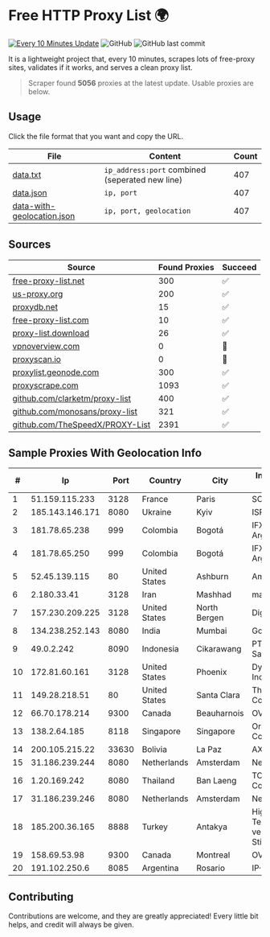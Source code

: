 
# Free HTTP Proxy List 🌍

[![Every 10 Minutes Update](https://github.com/mertguvencli/http-proxy-list/actions/workflows/main.yml/badge.svg?branch=main)](https://github.com/mertguvencli/http-proxy-list/actions/workflows/main.yml)
![GitHub](https://img.shields.io/github/license/mertguvencli/http-proxy-list)
![GitHub last commit](https://img.shields.io/github/last-commit/mertguvencli/http-proxy-list)

It is a lightweight project that, every 10 minutes, scrapes lots of free-proxy sites, validates if it works, and serves a clean proxy list.


> Scraper found **5056** proxies at the latest update. Usable proxies are below.

## Usage

Click the file format that you want and copy the URL.


|File|Content|Count|
|----|-------|-----|
|[data.txt](https://raw.githubusercontent.com/mertguvencli/http-proxy-list/main/proxy-list/data.txt)|`ip_address:port` combined (seperated new line)|407|
|[data.json](https://raw.githubusercontent.com/mertguvencli/http-proxy-list/main/proxy-list/data.json)|`ip, port`|407|
|[data-with-geolocation.json](https://raw.githubusercontent.com/mertguvencli/http-proxy-list/main/proxy-list/data-with-geolocation.json)|`ip, port, geolocation`|407|

## Sources

|Source|Found Proxies|Succeed|
|------|-------------|-------|
|[free-proxy-list.net](https://free-proxy-list.net)|300|✅|
|[us-proxy.org](https://www.us-proxy.org)|200|✅|
|[proxydb.net](http://proxydb.net)|15|✅|
|[free-proxy-list.com](https://free-proxy-list.com/?page=&port=&type%5B%5D=http&type%5B%5D=https&up_time=0&search=Search)|10|✅|
|[proxy-list.download](https://www.proxy-list.download/HTTP)|26|✅|
|[vpnoverview.com](https://vpnoverview.com/privacy/anonymous-browsing/free-proxy-servers)|0|🚫|
|[proxyscan.io](https://www.proxyscan.io)|0|🚫|
|[proxylist.geonode.com](https://proxylist.geonode.com/api/proxy-list?limit=300&page=1&sort_by=lastChecked&sort_type=desc&protocols=http,https)|300|✅|
|[proxyscrape.com](https://api.proxyscrape.com/v2/?request=displayproxies&protocol=http&timeout=10000&country=all&ssl=all&anonymity=all)|1093|✅|
|[github.com/clarketm/proxy-list](https://raw.githubusercontent.com/clarketm/proxy-list/master/proxy-list-raw.txt)|400|✅|
|[github.com/monosans/proxy-list](https://raw.githubusercontent.com/monosans/proxy-list/main/proxies/http.txt)|321|✅|
|[github.com/TheSpeedX/PROXY-List](https://raw.githubusercontent.com/TheSpeedX/PROXY-List/master/http.txt)|2391|✅|


## Sample Proxies With Geolocation Info

|#|Ip|Port|Country|City|Internet Service Provider|
|-|--|----|-------|----|-------------------------|
|1|51.159.115.233|3128|France|Paris|SCALEWAY|
|2|185.143.146.171|8080|Ukraine|Kyiv|ISP UTELS|
|3|181.78.65.238|999|Colombia|Bogotá|IFX Networks Argentina S.R.L|
|4|181.78.65.250|999|Colombia|Bogotá|IFX Networks Argentina S.R.L|
|5|52.45.139.115|80|United States|Ashburn|Amazon.com, Inc.|
|6|2.180.33.41|3128|Iran|Mashhad|mashhad|
|7|157.230.209.225|3128|United States|North Bergen|DigitalOcean, LLC|
|8|134.238.252.143|8080|India|Mumbai|Google LLC|
|9|49.0.2.242|8090|Indonesia|Cikarawang|PT Usaha Adi Sanggoro|
|10|172.81.60.161|3128|United States|Phoenix|Dynu Systems Incorporated|
|11|149.28.218.51|80|United States|Santa Clara|The Constant Company|
|12|66.70.178.214|9300|Canada|Beauharnois|OVH SAS|
|13|138.2.64.185|8118|Singapore|Singapore|Oracle Corporation|
|14|200.105.215.22|33630|Bolivia|La Paz|AXS Bolivia S. A.|
|15|31.186.239.244|8080|Netherlands|Amsterdam|NetSkope Inc|
|16|1.20.169.242|8080|Thailand|Ban Laeng|TOT Public Company Limited|
|17|31.186.239.246|8080|Netherlands|Amsterdam|NetSkope Inc|
|18|185.200.36.165|8888|Turkey|Antakya|High Speed Telekomunikasyon ve Hab. Hiz. Ltd. Sti.|
|19|158.69.53.98|9300|Canada|Montreal|OVH SAS|
|20|191.102.250.6|8085|Argentina|Rosario|IP·RED|



## Contributing

Contributions are welcome, and they are greatly appreciated! Every
little bit helps, and credit will always be given.


